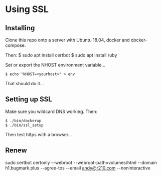 # Using SSL

## Installing

Clone this repo onto a server with Ubuntu 18.04, docker and docker-compose.

Then:
    $ sudo apt install certbot
    $ sudo apt install ruby

Set or export the NHOST environment variable...

    $ echo "NHOST=<yourhost>" > env

That should do it...

## Setting up SSL

Make sure you wildcard DNS working.  Then:

    $ ./bin/dockerup
    $ ./bin/ssl_setup

Then test https with a browser...

## Renew 

sudo certbot certonly --webroot --webroot-path=volumes/html --domain h1.bugmark.plus --agree-tos --email andy@r210.com --noninteractive
